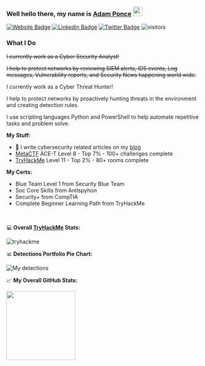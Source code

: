 ### Well hello there, my name is <a href="https://adamcysec.github.io/" target="_blank">Adam Ponce</a> <img src="https://media.giphy.com/media/hvRJCLFzcasrR4ia7z/giphy.gif" width="25px">


[![Website Badge](https://img.shields.io/badge/Website-3b5998?style=flat-square&logo=google-chrome&logoColor=white)](https://adamcysec.github.io/)
[![Linkedin Badge](https://img.shields.io/badge/-LinkedIn-0e76a8?style=flat-square&logo=Linkedin&logoColor=white)](https://www.linkedin.com/in/adamponce/)
[![Twitter Badge](https://img.shields.io/badge/-Twitter-00acee?style=flat-square&logo=Twitter&logoColor=white)](https://twitter.com/AdamCySec)
![visitors](https://visitor-badge.glitch.me/badge?page_id=adamcysec.474408138.issue.1)

### What I Do
~~I currently work as a Cyber Security Analyst!~~

~~I help to protect networks by reviewing SIEM alerts, IDS events, Log messages, Vulnerability reports, and Security News happening world wide.~~

I currently work as a Cyber Threat Hunter!

I help to protect networks by proactively hunting threats in the environment and creating detection rules.

I use scripting languages Python and PowerShell to help automate repetitive tasks and problem solve.

**My Stuff:**
- 📝 I write cybersecurity related articles on my [blog](https://adamcysec.github.io/blog/)
- [MetaCTF](https://lookup.ace-t.mctf.io/?id=1007346) ACE-T Level 8 - Top 7% - 100+ challenges complete
- [TryHackMe](https://tryhackme.com/p/adaminfosec) Level 11 - Top 2% - 80+ rooms complete

**My Certs:**
- Blue Team Level 1 from Security Blue Team
- Soc Core Skills from Anitspyhon
- Security+ from CompTIA
- Complete Beginner Learning Path from TryHackMe

</br>

:computer: **Overall [TryHackMe](https://tryhackme.com/p/adaminfosec) Stats:**

![tryhackme](https://tryhackme-badges.s3.amazonaws.com/adaminfosec.png)

📊 **Detections Portfolio Pie Chart:**

![My detections](images/detections_pi.png)


📈 **My Overall GitHub Stats:**

<img height="180em" src="https://github-readme-stats.vercel.app/api?username=adamcysec&show_icons=true&hide_border=true&&count_private=true&include_all_commits=true" />
